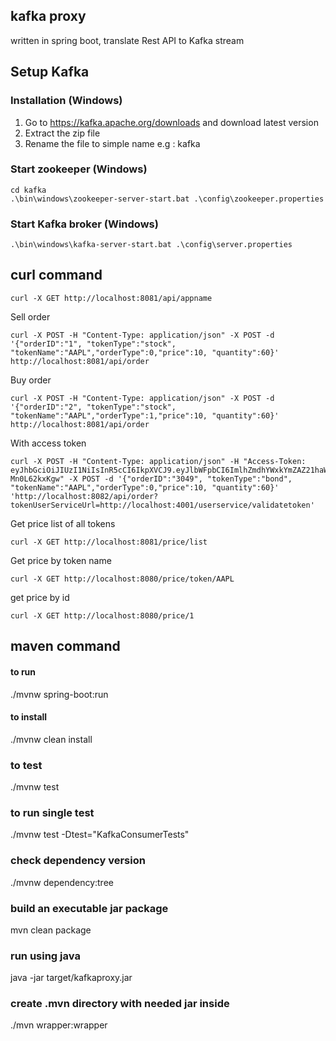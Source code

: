 ## kafka proxy
written in spring boot, translate Rest API to Kafka stream

## Setup Kafka 

### Installation (Windows)

1. Go to https://kafka.apache.org/downloads and download latest version
2. Extract the zip file
3. Rename the file to simple name e.g : kafka

### Start zookeeper (Windows)

```
cd kafka
.\bin\windows\zookeeper-server-start.bat .\config\zookeeper.properties
```

### Start Kafka broker (Windows)
```
.\bin\windows\kafka-server-start.bat .\config\server.properties
```

## curl command
```
curl -X GET http://localhost:8081/api/appname
```
Sell order
```
curl -X POST -H "Content-Type: application/json" -X POST -d '{"orderID":"1", "tokenType":"stock", "tokenName":"AAPL","orderType":0,"price":10, "quantity":60}' http://localhost:8081/api/order
```
Buy order
```
curl -X POST -H "Content-Type: application/json" -X POST -d '{"orderID":"2", "tokenType":"stock", "tokenName":"AAPL","orderType":1,"price":10, "quantity":60}' http://localhost:8081/api/order
```

With access token 
````
curl -X POST -H "Content-Type: application/json" -H "Access-Token: eyJhbGciOiJIUzI1NiIsInR5cCI6IkpXVCJ9.eyJlbWFpbCI6ImlhZmdhYWxkYmZAZ21haWwuY29tIiwiaWF0IjoxNjY5MTc5MzUzLCJleHAiOjE2NjkxODI5NTN9.o2Ni8iF53qlbHTgVXdjaiHNKRECf_fu-Mn0L62kxKgw" -X POST -d '{"orderID":"3049", "tokenType":"bond", "tokenName":"AAPL","orderType":0,"price":10, "quantity":60}' 'http://localhost:8082/api/order?tokenUserServiceUrl=http://localhost:4001/userservice/validatetoken'

````

Get price list of all tokens
```
curl -X GET http://localhost:8081/price/list
```
Get price by token name
```
curl -X GET http://localhost:8080/price/token/AAPL
```
get price by id
```
curl -X GET http://localhost:8080/price/1
```
## maven command
#### to run
./mvnw spring-boot:run
#### to install
./mvnw clean install
### to test
./mvnw test
### to run single test
./mvnw test -Dtest="KafkaConsumerTests"
### check dependency version
./mvnw dependency:tree

### build an executable jar package
mvn clean package
### run using java
java -jar target/kafkaproxy.jar
### create .mvn directory with needed jar inside
./mvn wrapper:wrapper